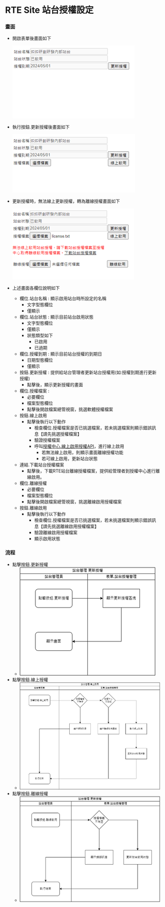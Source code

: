 # RTE Site 站台授權設定

### <div id="view">畫面</div>
* 開啟表單後畫面如下

  ![畫面]

* 執行按鈕.更新授權後畫面如下
  
  ![更新授權]

* 更新授權時，無法線上更新授權，轉為離線授權畫面如下
  
  ![離線更新授權]

* 上述畫面各欄位說明如下
  * 欄位.站台名稱 : 顯示啟用站台時所設定的名稱
    * 文字型態欄位
    * 僅顯示
  * 欄位.站台狀態 : 顯示目前站台啟用狀態
    * 文字型態欄位
    * 僅顯示
    * 狀態類型如下
      * 已啟用
      * 已過期
  * 欄位.授權到期 : 顯示目前站台授權的到期日
    * 日期型態欄位
    * 僅顯示
  * 按鈕.更新授權 : 提供給站台管理者更新站台授權用(如:授權到期進行更新授權)
    * 點擊後，顯示更新授權的畫面
  * 欄位.授權檔案 : 
    * 必要欄位
    * 檔案型態欄位
    * 點擊後開啟檔案總管視窗，挑選軟體授權檔案
  * 按鈕.線上啟用
    * 點擊後執行以下動作
      * 檢查欄位.授權檔案是否已挑選檔案，若未挑選檔案則顯示錯誤訊息【請先挑選授權檔案】
      * 驗證授權檔案
      * 呼叫[授權中心.線上啟用授權API](../../../LICENSE/onlineactive/README.md)，進行線上啟用
        * 若無法線上啟用，則顯示畫面離線授權功能
        * 若可線上啟用，更新站台狀態
  * 連結.下載站台授權檔案
    * 點擊後，下載RTE站台離線授權檔案，提供給管理者到授權中心進行離線啟用。
  * 欄位.離線授權
    * 必要欄位
    * 檔案型態欄位
    * 點擊後開啟檔案總管視窗，挑選離線啟用授權檔案
  * 按鈕.離線啟用
    * 點擊後執行以下動作
      * 檢查欄位.授權檔案是否已挑選檔案，若未挑選檔案則顯示錯誤訊息【請先挑選離線啟用授權檔案】
      * 驗證離線啟用授權檔案
      * 顯示啟用狀態
  
### <div id="flow">流程</div>
* 點擊按鈕.更新授權
  * ![點擊按鈕.更新授權]
* 點擊按鈕.線上授權
  * ![點擊按鈕.線上授權]
* 點擊按鈕.離線授權
  * ![點擊按鈕.離線授權]

[畫面]:attachment/view.png "畫面"
[更新授權]:attachment/view1.png "更新授權"
[離線更新授權]:attachment/view2.png "離線更新授權"
[點擊按鈕.更新授權]:attachment/click_updateauth.png "點擊按鈕.更新授權"
[點擊按鈕.線上授權]:attachment/click_onlineactive.png "點擊按鈕.線上授權"
[點擊按鈕.離線授權]:attachment/click_offlineactive.png "點擊按鈕.離線授權"